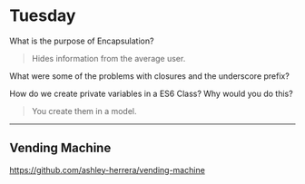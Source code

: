 # Tuesday
What is the purpose of Encapsulation?
>Hides information from the average user. 

What were some of the problems with closures and the underscore prefix?
>

How do we create private variables in a ES6 Class? Why would you do this?
>You create them in a model.

---
## Vending Machine
https://github.com/ashley-herrera/vending-machine
